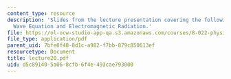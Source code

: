 ```yaml
---
content_type: resource
description: 'Slides from the lecture presentation covering the following topics:
  Wave Equation and Electromagnetic Radiation.'
file: https://ol-ocw-studio-app-qa.s3.amazonaws.com/courses/8-022-physics-ii-electricity-and-magnetism-fall-2004/d5c891405a068cfb6f4e493cae793000_lecture20.pdf
file_type: application/pdf
parent_uid: 7bfe8f48-8d1c-a982-f7bb-879c850613ef
resourcetype: Document
title: lecture20.pdf
uid: d5c89140-5a06-8cfb-6f4e-493cae793000
---
```

